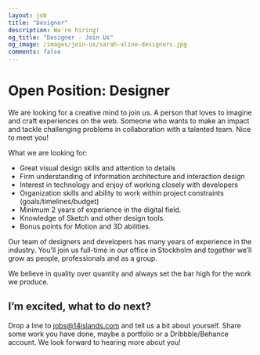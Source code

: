 ```yaml
---
layout: job
title: "Designer"
description: We're hiring!
og_title: "Designer - Join Us"
og_image: /images/join-us/sarah-aline-designers.jpg
comments: false
---
```


# Open Position: Designer

We are looking for a creative mind to join us. A person that loves to imagine and craft experiences on the web. Someone who wants to make an impact and tackle challenging problems in collaboration with a talented team. Nice to meet you!

What we are looking for:

* Great visual design skills and attention to details
* Firm understanding of information architecture and interaction design
* Interest in technology and enjoy of working closely with developers
* Organization skills and ability to work within project constraints (goals/timelines/budget)
* Minimum 2 years of experience in the digital field.
* Knowledge of Sketch and other design tools.
* Bonus points for Motion and 3D abilities.

Our team of designers and developers has many years of experience in the industry. You’ll join us full-time in our office in Stockholm and together we’ll grow as people, professionals and as a group.

We believe in quality over quantity and always set the bar high for the work we produce.

## I’m excited, what to do next?

Drop a line to [jobs@14islands.com](mailto:jobs@14islands.com) and tell us a bit about yourself. Share some work you have done, maybe a portfolio or a Dribbble/Behance account. We look forward to hearing more about you!
